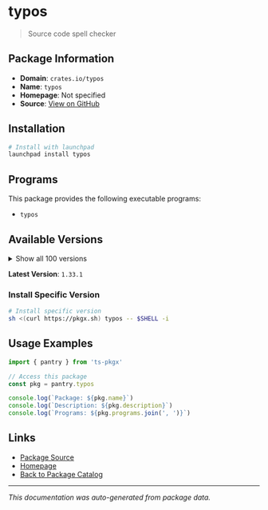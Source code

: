 # typos

> Source code spell checker

## Package Information

- **Domain**: `crates.io/typos`
- **Name**: `typos`
- **Homepage**: Not specified
- **Source**: [View on GitHub](https://github.com/pkgxdev/pantry/tree/main/projects/crates.io/typos/package.yml)

## Installation

```bash
# Install with launchpad
launchpad install typos
```

## Programs

This package provides the following executable programs:

- `typos`

## Available Versions

<details>
<summary>Show all 100 versions</summary>

- `1.33.1`, `1.33.0`, `1.32.0`, `1.31.2`, `1.31.1`
- `1.31.0`, `1.30.3`, `1.30.2`, `1.30.1`, `1.30.0`
- `1.29.10`, `1.29.9`, `1.29.8`, `1.29.7`, `1.29.6`
- `1.29.5`, `1.29.4`, `1.29.3`, `1.29.1`, `1.29.0`
- `1.28.4`, `1.28.3`, `1.28.2`, `1.28.1`, `1.28.0`
- `1.27.3`, `1.27.2`, `1.27.1`, `1.27.0`, `1.26.8`
- `1.26.3`, `1.26.2`, `1.26.1`, `1.26.0`, `1.25.0`
- `1.24.6`, `1.24.5`, `1.24.4`, `1.24.3`, `1.24.2`
- `1.24.1`, `1.24.0`, `1.23.7`, `1.23.6`, `1.23.5`
- `1.23.4`, `1.23.3`, `1.23.2`, `1.23.1`, `1.23.0`
- `1.22.9`, `1.22.8`, `1.22.7`, `1.22.6`, `1.22.5`
- `1.22.4`, `1.22.3`, `1.22.2`, `1.22.1`, `1.22.0`
- `1.21.0`, `1.20.10`, `1.20.9`, `1.20.8`, `1.20.7`
- `1.20.6`, `1.20.5`, `1.20.4`, `1.20.3`, `1.20.2`
- `1.20.1`, `1.20.0`, `1.19.0`, `1.18.2`, `1.18.1`
- `1.18.0`, `1.17.2`, `1.17.1`, `1.17.0`, `1.16.26`
- `1.16.25`, `1.16.24`, `1.16.23`, `1.16.22`, `1.16.21`
- `1.16.20`, `1.16.19`, `1.16.18`, `1.16.17`, `1.16.16`
- `1.16.15`, `1.16.14`, `1.16.13`, `1.16.12`, `1.16.11`
- `1.16.10`, `1.16.9`, `1.16.8`, `1.16.7`, `1.16.6`

</details>

**Latest Version**: `1.33.1`

### Install Specific Version

```bash
# Install specific version
sh <(curl https://pkgx.sh) typos -- $SHELL -i
```

## Usage Examples

```typescript
import { pantry } from 'ts-pkgx'

// Access this package
const pkg = pantry.typos

console.log(`Package: ${pkg.name}`)
console.log(`Description: ${pkg.description}`)
console.log(`Programs: ${pkg.programs.join(', ')}`)
```

## Links

- [Package Source](https://github.com/pkgxdev/pantry/tree/main/projects/crates.io/typos/package.yml)
- [Homepage](#)
- [Back to Package Catalog](../../package-catalog.md)

---

*This documentation was auto-generated from package data.*
